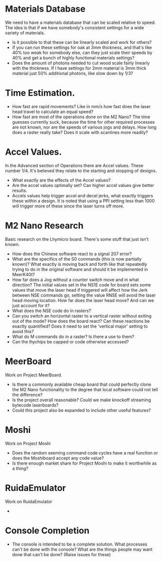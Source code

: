 # Materials Database

We need to have a materials database that can be scaled relative to speed. The idea is that if we have somebody's consistent settings for a wide variety of materials.
* Is it possible to that these can be linearly scaled and work for others?
* If you can run these settings for oak at 3mm thickness, and that's like 40% too weak for somebody else, can they just scale their speeds by 40% and get a bunch of highly functional materials settings?
* Does the amount of photons needed to cut wood scale fairly linearly with the thickness. If I have settings for 2mm material is 3mm thick material just 50% additional photons, like slow down by 1/3?

# Time Estimation.
* How fast are rapid movements? Like in mm/s how fast does the laser head travel to calculate an equal speed?
* How fast are most of the operations done on the M2 Nano? The time guesses currently suck, because the time for other required processes are not known, nor are the speeds of various jogs and delays. How long does a raster really take? Does it scale with scanlines more readily?

# Accel Values.
In the Advanced section of Operations there are Accel values. These number 1/4. It's believed they relate to the starting and stopping of designs.
* What exactly are the effects of the Accel values?
* Are the accel values optimally set? Can higher accel values give better results.
* Accels values help trigger accel and decel jerks, what exactly triggers these within a design. It is noted that using a PPI setting less than 1000 will trigger more of these since the laser turns off more. 

# M2 Nano Research
Basic research on the Lhymicro board. There's some stuff that just isn't known. 
* How does the Chinese software react to a signal 207 error?
* What are the specifics of the S0 commands (this is now partially known)? What exactly is moving back and forth like that repeatedly trying to do in the original software and should it be implemented in MeerK40t?
* How far does a Jog without a counter switch move and in what direction? The initial values set in the N<X><Y>S1E code for board sets some values that move the laser head if triggered will affect how the Jerk between N<move>SE commands go, setting the value RN<L-move>SE will avoid the laser head moving location. How far does the laser head move? And can we just account for it?
* What does the N<move>SE code do in rasters?
* Can you switch an horizontal raster to a vertical raster without exiting out of the mode? How does the board react? Can these reactions be exactly quantified? Does it need to set the 'vertical major' setting to avoid this?
* What do M commands do in a raster? Is there a use to them?
* Can the lhychips be capped or code otherwise accessed?

# MeerBoard
Work on Project MeerBoard.
* Is there a commonly available cheap board that could perfectly clone the M2 Nano functionality to the degree that local software could not tell the difference?
* Is the project overall reasonable? Could we make knockoff streaming bytecode laserboards?
* Could this project also be expanded to include other useful features?

# Moshi
Work on Project Moshi
* Does the random seeming command code cycles have a real function or does the Moshiboard accept any code value?
* Is there enough market share for Project Moshi to make it worthwhile as a thing?

# RuidaEmulator
Work on RuidaEmulator
* <Needs finishing to open lines of research>



# Console Completion
* The console is intended to be a complete solution. What processes can't be done with the console? What are the things people may want done that can't be done? (Raise issues for these)